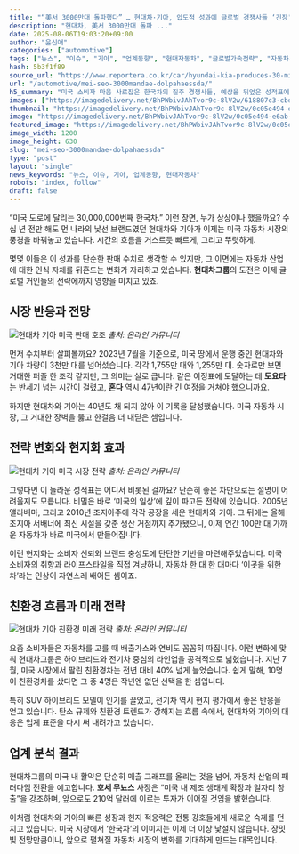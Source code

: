 ```yaml
---
title: "“美서 3000만대 돌파했다” … 현대차·기아, 압도적 성과에 글로벌 경쟁사들 ‘긴장’"
description: "현대차, 美서 3000만대 돌파 ..."
date: 2025-08-06T19:03:20+09:00
author: "윤신애"
categories: ["automotive"]
tags: ["뉴스", "이슈", "기아", "업계동향", "현대자동차", "글로벌가속전략", "자동차세대교체"]
hash: 5b3f1f89
source_url: "https://www.reportera.co.kr/car/hyundai-kia-produces-30-million-units-in-us/"
url: "/automotive/mei-seo-3000mandae-dolpahaessda/"
h5_summary: "미국 소비자 마음 사로잡은 한국차의 질주 경쟁사들, 예상을 뒤엎은 성적표에 촉각 곤두세워"
images: ["https://imagedelivery.net/BhPWbivJAhTvor9c-8lV2w/618807c3-cbd7-4244-03af-3a37bd331a00/public", "https://imagedelivery.net/BhPWbivJAhTvor9c-8lV2w/0c05e494-e6ab-40b7-d50e-0aad749e6a00/public", "https://imagedelivery.net/BhPWbivJAhTvor9c-8lV2w/7a50cbb9-6e41-4377-9682-29fcce70ff00/public", "https://imagedelivery.net/BhPWbivJAhTvor9c-8lV2w/d1b9b377-4fdd-4243-d2c2-e8276a588800/public"]
thumbnail: "https://imagedelivery.net/BhPWbivJAhTvor9c-8lV2w/0c05e494-e6ab-40b7-d50e-0aad749e6a00/public"
image: "https://imagedelivery.net/BhPWbivJAhTvor9c-8lV2w/0c05e494-e6ab-40b7-d50e-0aad749e6a00/public"
featured_image: "https://imagedelivery.net/BhPWbivJAhTvor9c-8lV2w/0c05e494-e6ab-40b7-d50e-0aad749e6a00/public"
image_width: 1200
image_height: 630
slug: "mei-seo-3000mandae-dolpahaessda"
type: "post"
layout: "single"
news_keywords: "뉴스, 이슈, 기아, 업계동향, 현대자동차"
robots: "index, follow"
draft: false
---
```


“미국 도로에 달리는 30,000,000번째 한국차.” 이런 장면, 누가 상상이나 했을까요? 수십 년 전만 해도 먼 나라의 낯선 브랜드였던 현대차와 기아가 이제는 미국 자동차 시장의 풍경을 바꿔놓고 있습니다. 시간의 흐름을 거스르듯 빠르게, 그리고 뚜렷하게.

몇몇 이들은 이 성과를 단순한 판매 수치로 생각할 수 있지만, 그 이면에는 자동차 산업에 대한 인식 자체를 뒤흔드는 변화가 자리하고 있습니다. **현대차그룹**의 도전은 이제 글로벌 거인들의 전략에까지 영향을 미치고 있죠.

## 시장 반응과 전망

![현대차 기아 미국 판매 호조](https://imagedelivery.net/BhPWbivJAhTvor9c-8lV2w/618807c3-cbd7-4244-03af-3a37bd331a00/public)
*출처: 온라인 커뮤니티*


먼저 수치부터 살펴볼까요? 2023년 7월을 기준으로, 미국 땅에서 운행 중인 현대차와 기아 차량이 3천만 대를 넘어섰습니다. 각각 1,755만 대와 1,255만 대. 숫자로만 보면 거대한 퍼즐 한 조각 같지만, 그 의미는 실로 큽니다. 같은 이정표에 도달하는 데 **도요타**는 반세기 넘는 시간이 걸렸고, **혼다** 역시 47년이란 긴 여정을 거쳐야 했으니까요.

하지만 현대차와 기아는 40년도 채 되지 않아 이 기록을 달성했습니다. 미국 자동차 시장, 그 거대한 장벽을 뚫고 한걸음 더 내딛은 셈입니다.

## 전략 변화와 현지화 효과

![현대차 기아 미국 시장 전략](https://imagedelivery.net/BhPWbivJAhTvor9c-8lV2w/7a50cbb9-6e41-4377-9682-29fcce70ff00/public)
*출처: 온라인 커뮤니티*


그렇다면 이 놀라운 성적표는 어디서 비롯된 걸까요? 단순히 좋은 차만으로는 설명이 어려울지도 모릅니다. 비밀은 바로 ‘미국의 일상’에 깊이 파고든 전략에 있습니다. 2005년 앨라배마, 그리고 2010년 조지아주에 각각 공장을 세운 현대차와 기아. 그 뒤에는 올해 조지아 서배너에 최신 시설을 갖춘 생산 거점까지 추가됐으니, 이제 연간 100만 대 가까운 자동차가 바로 미국에서 만들어집니다.

이런 현지화는 소비자 신뢰와 브랜드 충성도에 탄탄한 기반을 마련해주었습니다. 미국 소비자의 취향과 라이프스타일을 직접 겨냥하니, 자동차 한 대 한 대마다 ‘이곳을 위한 차’라는 인상이 자연스레 배어든 셈이죠.

## 친환경 흐름과 미래 전략

![현대차 기아 친환경 미래 전략](https://imagedelivery.net/BhPWbivJAhTvor9c-8lV2w/d1b9b377-4fdd-4243-d2c2-e8276a588800/public)
*출처: 온라인 커뮤니티*


요즘 소비자들은 자동차를 고를 때 배출가스와 연비도 꼼꼼히 따집니다. 이런 변화에 맞춰 현대차그룹은 하이브리드와 전기차 중심의 라인업을 공격적으로 넓혔습니다. 지난 7월, 미국 시장에서 팔린 친환경차는 전년 대비 40% 넘게 늘었습니다. 쉽게 말해, 10명이 친환경차를 샀다면 그 중 4명은 작년엔 없던 선택을 한 셈입니다.

특히 SUV 하이브리드 모델이 인기를 끌었고, 전기차 역시 현지 평가에서 좋은 반응을 얻고 있습니다. 탄소 규제와 친환경 트렌드가 강해지는 흐름 속에서, 현대차와 기아의 대응은 업계 표준을 다시 써 내려가고 있습니다.

## 업계 분석 결과

현대차그룹의 미국 내 활약은 단순히 매출 그래프를 올리는 것을 넘어, 자동차 산업의 패러다임 전환을 예고합니다. **호세 무뇨스** 사장은 “미국 내 제조 생태계 확장과 일자리 창출”을 강조하며, 앞으로도 210억 달러에 이르는 투자가 이어질 것임을 밝혔습니다.

이처럼 현대차와 기아의 빠른 성장과 현지 적응력은 전통 강호들에게 새로운 숙제를 던지고 있습니다. 미국 시장에서 ‘한국차’의 이미지는 이제 더 이상 낯설지 않습니다. 장밋빛 전망만큼이나, 앞으로 펼쳐질 자동차 시장의 변화를 기대하게 만드는 대목입니다.
